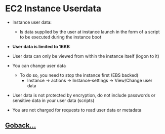 # EC2 Instance Userdata

- Instance user data:
  - Is data supplied by the user at instance launch in the form of a script to be executed during the instance boot

- **User data is limited to 16KB**

- User data can only be viewed from within the instance itself (logon to it)

- You can change user data
  - To do so, you need to stop the instance first (EBS backed)
    - Instance -> actions -> Instance-settings -> View/Change user data

- User data is not protected by encryption, do not include passwords or sensitive data in your user data (scripts)

- You are not charged for requests to read user data or metadata

## [Goback...](./index.md)